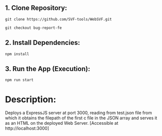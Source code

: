 ## 1. Clone Repository:

```
git clone https://github.com/SVF-tools/WebSVF.git

git checkout bug-report-fe
```

## 2. Install Dependencies:

```
npm install
```

## 3. Run the App (Execution):

```
npm run start
```

# Description:

Deploys a ExpressJS server at port 3000, reading from test.json file from which it obtains the filepath of the first c file in the JSON array and serves it as an HTML on the deployed Web Server. [Accessible at http://localhost:3000]
